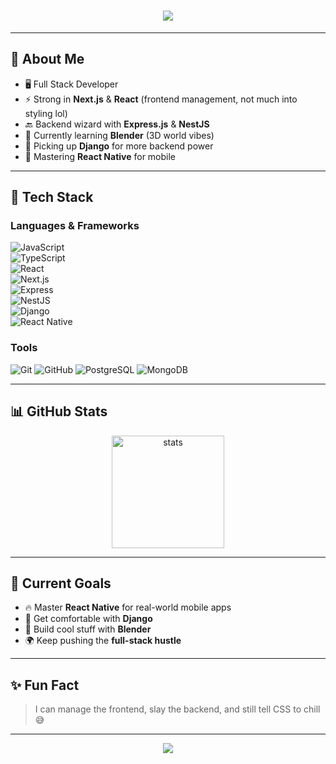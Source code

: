 <!-- PROFILE README -->

<h1 align="center">
  <img src="https://readme-typing-svg.herokuapp.com?font=Fira+Code&size=30&duration=3000&pause=1000&color=00F7FF&center=true&vCenter=true&width=600&lines=Hey+I'm+IRAKOZE+Prince+Bonheur;Just+call+me+De-Mann;Full+Stack+Developer;Specialized+in+Next.js+%26+NestJS;Always+Learning+Always+Building" />
</h1>

---

## 🚀 About Me  
- 🖥️ Full Stack Developer  
- ⚡ Strong in **Next.js** & **React** (frontend management, not much into styling lol)  
- 🔙 Backend wizard with **Express.js** & **NestJS**  
- 🎨 Currently learning **Blender** (3D world vibes)  
- 🐍 Picking up **Django** for more backend power  
- 📱 Mastering **React Native** for mobile  

---

## 🔧 Tech Stack
### Languages & Frameworks  
![JavaScript](https://img.shields.io/badge/JavaScript-323330?style=for-the-badge&logo=javascript)  
![TypeScript](https://img.shields.io/badge/TypeScript-007ACC?style=for-the-badge&logo=typescript)  
![React](https://img.shields.io/badge/React-20232A?style=for-the-badge&logo=react)  
![Next.js](https://img.shields.io/badge/Next.js-000000?style=for-the-badge&logo=next.js)  
![Express](https://img.shields.io/badge/Express.js-404D59?style=for-the-badge)  
![NestJS](https://img.shields.io/badge/NestJS-E0234E?style=for-the-badge&logo=nestjs)  
![Django](https://img.shields.io/badge/Django-092E20?style=for-the-badge&logo=django)  
![React Native](https://img.shields.io/badge/React_Native-20232A?style=for-the-badge&logo=react)  

### Tools  
![Git](https://img.shields.io/badge/-Git-F05032?style=for-the-badge&logo=git&logoColor=white)
![GitHub](https://img.shields.io/badge/-GitHub-181717?style=for-the-badge&logo=github&logoColor=white)
![PostgreSQL](https://img.shields.io/badge/-PostgreSQL-316192?style=for-the-badge&logo=postgresql&logoColor=white)
![MongoDB](https://img.shields.io/badge/-MongoDB-4EA94B?style=for-the-badge&logo=mongodb&logoColor=white)


---

## 📊 GitHub Stats
<p align="center">
  <img src="https://github-readme-stats.vercel.app/api?username=Ki-Will&show_icons=true&theme=radical" alt="stats" height="180" />
  
</p>

---

## 🌱 Current Goals
- 🔥 Master **React Native** for real-world mobile apps  
- 🐍 Get comfortable with **Django**  
- 🎨 Build cool stuff with **Blender**  
- 🌍 Keep pushing the **full-stack hustle**  

---

## ✨ Fun Fact
> I can manage the frontend, slay the backend, and still tell CSS to chill 😅  

---

<p align="center">
  <img src="https://readme-typing-svg.herokuapp.com?font=Fira+Code&duration=3000&pause=1000&color=F7A41D&center=true&vCenter=true&width=700&lines=Always+Learning;Always+Building;Always+Leveling+Up" />
</p>
